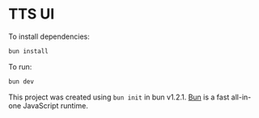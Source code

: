 # TTS UI

To install dependencies:

```bash
bun install
```

To run:

```bash
bun dev
```

This project was created using `bun init` in bun v1.2.1. [Bun](https://bun.sh) is a fast all-in-one JavaScript runtime.
